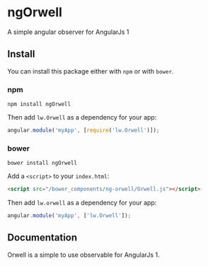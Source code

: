 # ngOrwell
A simple angular observer for AngularJs 1

## Install

You can install this package either with `npm` or with `bower`.

### npm

```shell
npm install ngOrwell
```

Then add `lw.Orwell` as a dependency for your app:

```javascript
angular.module('myApp', [require('lw.Orwell')]);
```

### bower

```shell
bower install ngOrwell
```

Add a `<script>` to your `index.html`:

```html
<script src="/bower_components/ng-orwell/Orwell.js"></script>
```

Then add `lw.orwell` as a dependency for your app:

```javascript
angular.module('myApp', ['lw.Orwell']);
```

## Documentation

Orwell is a simple to use observable for AngularJs 1.
